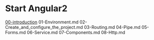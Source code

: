 # Start Angular2

[00-introduction](./00-introduction.md)
01-Environment.md
02-Create_and_configure_the_project.md
03-Routing.md
04-Pipe.md
05-Forms.md
06-Service.md
07-Components.md
08-Http.md
